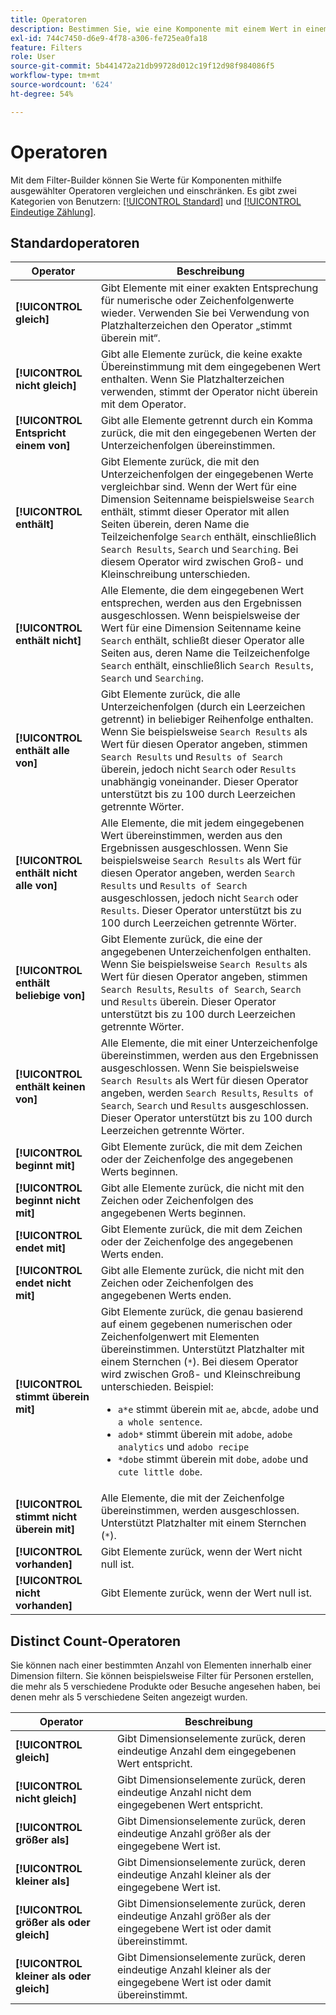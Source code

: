 ```yaml
---
title: Operatoren
description: Bestimmen Sie, wie eine Komponente mit einem Wert in einem Filter interagiert.
exl-id: 744c7450-d6e9-4f78-a306-fe725ea0fa18
feature: Filters
role: User
source-git-commit: 5b441472a21db99728d012c19f12d98f984086f5
workflow-type: tm+mt
source-wordcount: '624'
ht-degree: 54%

---
```


# Operatoren

Mit dem Filter-Builder können Sie Werte für Komponenten mithilfe ausgewählter Operatoren vergleichen und einschränken. Es gibt zwei Kategorien von Benutzern: [[!UICONTROL Standard]](#standard-operators) und [[!UICONTROL Eindeutige Zählung]](#distinct-count-operators).

## Standardoperatoren

| Operator | Beschreibung |
| --- | --- |
| **[!UICONTROL gleich]** | Gibt Elemente mit einer exakten Entsprechung für numerische oder Zeichenfolgenwerte wieder. Verwenden Sie bei Verwendung von Platzhalterzeichen den Operator „stimmt überein mit“. |
| **[!UICONTROL nicht gleich]** | Gibt alle Elemente zurück, die keine exakte Übereinstimmung mit dem eingegebenen Wert enthalten.  Wenn Sie Platzhalterzeichen verwenden, stimmt der Operator nicht überein mit dem Operator. |
| **[!UICONTROL Entspricht einem von]** | Gibt alle Elemente getrennt durch ein Komma zurück, die mit den eingegebenen Werten der Unterzeichenfolgen übereinstimmen. |
| **[!UICONTROL enthält]** | Gibt Elemente zurück, die mit den Unterzeichenfolgen der eingegebenen Werte vergleichbar sind. Wenn der Wert für eine Dimension Seitenname beispielsweise `Search` enthält, stimmt dieser Operator mit allen Seiten überein, deren Name die Teilzeichenfolge `Search` enthält, einschließlich `Search Results`, `Search` und `Searching`. Bei diesem Operator wird zwischen Groß- und Kleinschreibung unterschieden. |
| **[!UICONTROL enthält nicht]** | Alle Elemente, die dem eingegebenen Wert entsprechen, werden aus den Ergebnissen ausgeschlossen. Wenn beispielsweise der Wert für eine Dimension Seitenname keine `Search` enthält, schließt dieser Operator alle Seiten aus, deren Name die Teilzeichenfolge `Search` enthält, einschließlich `Search Results`, `Search` und `Searching`. |
| **[!UICONTROL enthält alle von]** | Gibt Elemente zurück, die alle Unterzeichenfolgen (durch ein Leerzeichen getrennt) in beliebiger Reihenfolge enthalten. Wenn Sie beispielsweise `Search Results` als Wert für diesen Operator angeben, stimmen `Search Results` und `Results of Search` überein, jedoch nicht `Search` oder `Results` unabhängig voneinander. Dieser Operator unterstützt bis zu 100 durch Leerzeichen getrennte Wörter. |
| **[!UICONTROL enthält nicht alle von]** | Alle Elemente, die mit jedem eingegebenen Wert übereinstimmen, werden aus den Ergebnissen ausgeschlossen. Wenn Sie beispielsweise `Search Results` als Wert für diesen Operator angeben, werden `Search Results` und `Results of Search` ausgeschlossen, jedoch nicht `Search` oder `Results`. Dieser Operator unterstützt bis zu 100 durch Leerzeichen getrennte Wörter. |
| **[!UICONTROL enthält beliebige von]** | Gibt Elemente zurück, die eine der angegebenen Unterzeichenfolgen enthalten. Wenn Sie beispielsweise `Search Results` als Wert für diesen Operator angeben, stimmen `Search Results`, `Results of Search`, `Search` und `Results` überein. Dieser Operator unterstützt bis zu 100 durch Leerzeichen getrennte Wörter. |
| **[!UICONTROL enthält keinen von]** | Alle Elemente, die mit einer Unterzeichenfolge übereinstimmen, werden aus den Ergebnissen ausgeschlossen. Wenn Sie beispielsweise `Search Results` als Wert für diesen Operator angeben, werden `Search Results`, `Results of Search`, `Search` und `Results` ausgeschlossen. Dieser Operator unterstützt bis zu 100 durch Leerzeichen getrennte Wörter. |
| **[!UICONTROL beginnt mit]** | Gibt Elemente zurück, die mit dem Zeichen oder der Zeichenfolge des angegebenen Werts beginnen. |
| **[!UICONTROL beginnt nicht mit]** | Gibt alle Elemente zurück, die nicht mit den Zeichen oder Zeichenfolgen des angegebenen Werts beginnen. |
| **[!UICONTROL endet mit]** | Gibt Elemente zurück, die mit dem Zeichen oder der Zeichenfolge des angegebenen Werts enden. |
| **[!UICONTROL endet nicht mit]** | Gibt alle Elemente zurück, die nicht mit den Zeichen oder Zeichenfolgen des angegebenen Werts enden. |
| **[!UICONTROL stimmt überein mit]** | Gibt Elemente zurück, die genau basierend auf einem gegebenen numerischen oder Zeichenfolgenwert mit Elementen übereinstimmen. Unterstützt Platzhalter mit einem Sternchen (`*`). Bei diesem Operator wird zwischen Groß- und Kleinschreibung unterschieden. Beispiel:<ul><li>`a*e` stimmt überein mit `ae`, `abcde`, `adobe` und `a whole sentence`.</li><li>`adob*` stimmt überein mit `adobe`, `adobe analytics` und `adobo recipe`</li><li>`*dobe` stimmt überein mit `dobe`, `adobe` und `cute little dobe`.</li></ul> |
| **[!UICONTROL stimmt nicht überein mit]** | Alle Elemente, die mit der Zeichenfolge übereinstimmen, werden ausgeschlossen. Unterstützt Platzhalter mit einem Sternchen (`*`). |
| **[!UICONTROL vorhanden]** | Gibt Elemente zurück, wenn der Wert nicht null ist. |
| **[!UICONTROL nicht vorhanden]** | Gibt Elemente zurück, wenn der Wert null ist. |

## Distinct Count-Operatoren

Sie können nach einer bestimmten Anzahl von Elementen innerhalb einer Dimension filtern. Sie können beispielsweise Filter für Personen erstellen, die mehr als 5 verschiedene Produkte oder Besuche angesehen haben, bei denen mehr als 5 verschiedene Seiten angezeigt wurden.

| Operator | Beschreibung |
| --- | --- |
| **[!UICONTROL gleich]** | Gibt Dimensionselemente zurück, deren eindeutige Anzahl dem eingegebenen Wert entspricht. |
| **[!UICONTROL nicht gleich]** | Gibt Dimensionselemente zurück, deren eindeutige Anzahl nicht dem eingegebenen Wert entspricht. |
| **[!UICONTROL größer als]** | Gibt Dimensionselemente zurück, deren eindeutige Anzahl größer als der eingegebene Wert ist. |
| **[!UICONTROL kleiner als]** | Gibt Dimensionselemente zurück, deren eindeutige Anzahl kleiner als der eingegebene Wert ist. |
| **[!UICONTROL größer als oder gleich]** | Gibt Dimensionselemente zurück, deren eindeutige Anzahl größer als der eingegebene Wert ist oder damit übereinstimmt. |
| **[!UICONTROL kleiner als oder gleich]** | Gibt Dimensionselemente zurück, deren eindeutige Anzahl kleiner als der eingegebene Wert ist oder damit übereinstimmt. |
